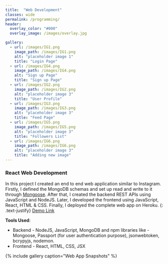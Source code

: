 ```yaml
---
title:  "Web Development"
classes: wide
permalink: /programming/
header:
  overlay_color: "#000"
  overlay_image: /images/overlay.jpg

gallery:
  - url: /images/IG1.png
    image_path: /images/IG1.png
    alt: "placeholder image 1"
    title: "Login Page"
  - url: /images/IG4.png
    image_path: /images/IG4.png
    alt: "Sign up Page"
    title: "Sign up Page"
  - url: /images/IG2.png
    image_path: /images/IG2.png
    alt: "placeholder image 3"
    title: "User Profile"
  - url: /images/IG3.png
    image_path: /images/IG3.png
    alt: "placeholder image 3"
    title: "Feed Page"
  - url: /images/IG5.png
    image_path: /images/IG5.png
    alt: "placeholder image 3"
    title: "Followers List"
  - url: /images/IG6.png
    image_path: /images/IG6.png
    alt: "placeholder image 3"
    title: "Adding new image"
---
```

### React Web Development
In this project I created an end to end web application similar to Instagram. Firstly, I defined the MongoDB schemas and set up read and write to it through [Mongoose](https://mongoosejs.com/). After that, I created the backend REST APIs using JavaScript and NodeJS. Later, I developed the frontend using JavaScript, React, HTML & 
CSS. Finally, I deployed the complete web app on Heroku.
{: .text-justify}
<a href="https://drive.google.com/file/d/1F1ePuwZno8WfCbv70cj1GvwiqhHsRovI/view" class=".btn .btn--primary .btn--small">Demo Link</a>  

**Tools Used**:
* Backend - NodeJS, JavaScript, MongoDB and npm libraries like - Mongoose, Passport (for user authentication purpose), jsonwebtoken, bcrypyjs, nodemon.
* Frontend - React, HTML, CSS, JSX  

{% include gallery caption="Web App Snapshots" %}

